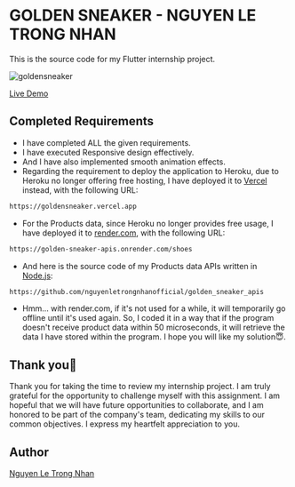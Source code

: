 # GOLDEN SNEAKER - NGUYEN LE TRONG NHAN

This is the source code for my Flutter internship project.

![goldensneaker](https://github.com/nguyenletrongnhanofficial/golden_sneaker_flutter/assets/108941086/6048e56a-1f07-4329-8c2f-ec56095bf705)


[Live Demo](https://goldensneaker.vercel.app/)

## Completed Requirements

- I have completed ALL the given requirements.
- I have executed Responsive design effectively.
- And I have also implemented smooth animation effects.
- Regarding the requirement to deploy the application to Heroku, due to Heroku no longer offering free hosting, I have deployed it to [Vercel](https://goldensneaker.vercel.app) instead, with the following URL: 
```bash
https://goldensneaker.vercel.app
```
- For the Products data, since Heroku no longer provides free usage, I have deployed it to [render.com](https://golden-sneaker-apis.onrender.com/shoes), with the following URL:
```bash
https://golden-sneaker-apis.onrender.com/shoes
```
- And here is the source code of my Products data APIs written in [Node.js](https://github.com/nguyenletrongnhanofficial/golden_sneaker_apis):
```bash
https://github.com/nguyenletrongnhanofficial/golden_sneaker_apis
```
- Hmm... with render.com, if it's not used for a while, it will temporarily go offline until it's used again. So, I coded it in a way that if the program doesn't receive product data within 50 microseconds, it will retrieve the data I have stored within the program. I hope you will like my solution😇.

## Thank you🙏

Thank you for taking the time to review my internship project. I am truly grateful for the opportunity to challenge myself with this assignment. I am hopeful that we will have future opportunities to collaborate, and I am honored to be part of the company's team, dedicating my skills to our common objectives. I express my heartfelt appreciation to you.

## Author

[Nguyen Le Trong Nhan](https://github.com/nguyenletrongnhanofficial)
